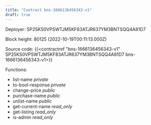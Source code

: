 ```yaml
---
title: "Contract bns-1666136456343-v1"
draft: true
---
```

Deployer: SP25KS0VPSWTJM5KF83ATJR637YM3BNTSQQ4A81D7


 



Block height: 80125 (2022-10-19T00:11:13.000Z)

Source code: {{<contractref "bns-1666136456343-v1" SP25KS0VPSWTJM5KF83ATJR637YM3BNTSQQ4A81D7 bns-1666136456343-v1>}}

Functions:

* list-name _private_
* to-bool-response _private_
* change-price _public_
* purchase-name _public_
* unlist-name _public_
* get-current-name _read_only_
* get-listing _read_only_
* is-admin _read_only_

